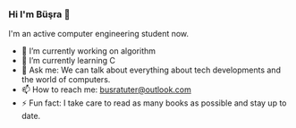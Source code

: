 ### Hi I'm Büşra 👋

I'm an active computer engineering student now.

- 🔭 I’m currently working on algorithm
- 🌱 I’m currently learning C 
- 💬 Ask me: We can talk about everything about tech developments and the world of computers. 
- 📫 How to reach me: busratuter@outlook.com
- ⚡ Fun fact: I take care to read as many books as possible and stay up to date.
